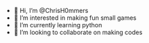 - 👋 Hi, I’m @ChrisH0mmers
- 👀 I’m interested in making fun small games
- 🌱 I’m currently learning python
- 💞️ I’m looking to collaborate on making codes

<!---
ChrisH0mmers/ChrisH0mmers is a ✨ special ✨ repository because its `README.md` (this file) appears on your GitHub profile.
You can click the Preview link to take a look at your changes.
--->
